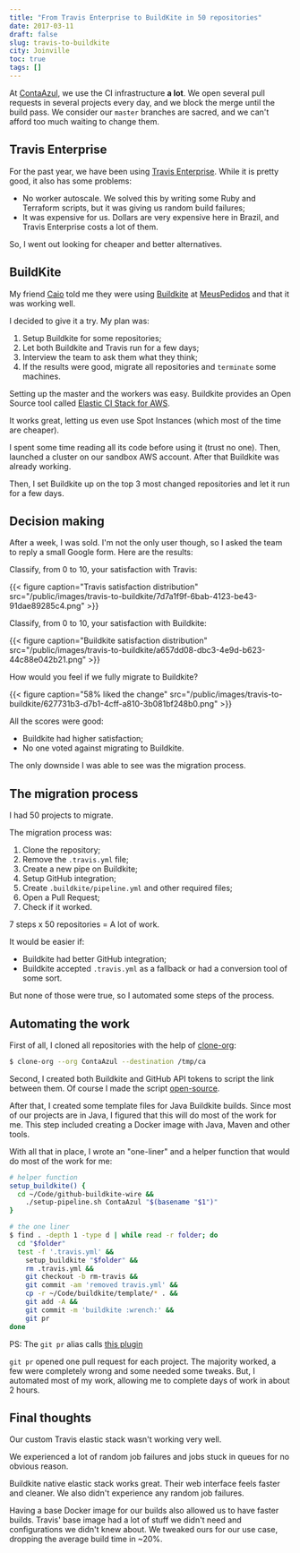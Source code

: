 ```yaml
---
title: "From Travis Enterprise to BuildKite in 50 repositories"
date: 2017-03-11
draft: false
slug: travis-to-buildkite
city: Joinville
toc: true
tags: []
---
```


At [ContaAzul](http://contaazul.com/), we use the CI infrastructure **a lot**. We open several pull requests in several projects every day, and we block the merge until the build pass. We consider our `master` branches are sacred, and we can't afford too much waiting to change them.

## Travis Enterprise

For the past year, we have been using [Travis Enterprise](https://enterprise.travis-ci.com/). While it is pretty good, it also has some problems:

- No worker autoscale. We solved this by writing some Ruby and Terraform scripts, but it was
giving us random build failures;
- It was expensive for us. Dollars are very expensive here in Brazil, and Travis Enterprise costs a lot of them.

So, I went out looking for cheaper and better alternatives.

## BuildKite

My friend [Caio](https://github.com/caiofbpa) told me they were using [Buildkite](https://buildkite.com/) at [MeusPedidos](https://meuspedidos.com.br/) and that it was working well.

I decided to give it a try. My plan was:

1. Setup Buildkite for some repositories;
2. Let both Buildkite and Travis run for a few days;
3. Interview the team to ask them what they think;
4. If the results were good, migrate all repositories and `terminate` some machines.

Setting up the master and the workers was easy. Buildkite provides an Open Source tool called
[Elastic CI Stack for AWS](https://github.com/buildkite/elastic-ci-stack-for-aws).

It works great, letting us even use Spot Instances (which most of the time are cheaper).

I spent some time reading all its code before using it (trust no one). Then, launched a cluster on our sandbox AWS account. After that Buildkite was already working.

Then, I set Buildkite up on the top 3 most changed repositories and let it run for a few days.

## Decision making

After a week, I was sold. I'm not the only user though, so I asked the team to reply a small Google form. Here are the results:

Classify, from 0 to 10, your satisfaction with Travis:

{{< figure caption="Travis satisfaction distribution" src="/public/images/travis-to-buildkite/7d7a1f9f-6bab-4123-be43-91dae89285c4.png" >}}

Classify, from 0 to 10, your satisfaction with Buildkite:

{{< figure caption="Buildkite satisfaction distribution" src="/public/images/travis-to-buildkite/a657dd08-dbc3-4e9d-b623-44c88e042b21.png" >}}

How would you feel if we fully migrate to Buildkite?

{{< figure caption="58% liked the change" src="/public/images/travis-to-buildkite/627731b3-d7b1-4cff-a810-3b081bf248b0.png" >}}

All the scores were good:

- Buildkite had higher satisfaction;
- No one voted against migrating to Buildkite.

The only downside I was able to see was the migration process.

## The migration process

I had 50 projects to migrate.

The migration process was:

1. Clone the repository;
2. Remove the `.travis.yml` file;
3. Create a new pipe on Buildkite;
4. Setup GitHub integration;
5. Create `.buildkite/pipeline.yml` and other required files;
6. Open a Pull Request;
7. Check if it worked.

7 steps x 50 repositories = A lot of work.

It would be easier if:

- Buildkite had better GitHub integration;
- Buildkite accepted `.travis.yml` as a fallback or had a conversion tool of some sort.

But none of those were true, so I automated some steps of the process.

## Automating the work

First of all, I cloned all repositories with the help of [clone-org](http://github.com/caarlos0/clone-org):

```sh
$ clone-org --org ContaAzul --destination /tmp/ca
```

Second, I created both Buildkite and GitHub API tokens to script the link between them. Of course I made the script [open-source](https://github.com/caarlos0/github-buildkite-wire).

After that, I created some template files for Java Buildkite builds. Since most of our projects are in Java, I figured that this will do most of the work for me. This step included creating a Docker image with Java, Maven and other tools.

With all that in place, I wrote an "one-liner" and a helper function that would do most of the work for me:

```sh
# helper function
setup_buildkite() {
  cd ~/Code/github-buildkite-wire &&
    ./setup-pipeline.sh ContaAzul "$(basename "$1")"
}
```
```sh
# the one liner
$ find . -depth 1 -type d | while read -r folder; do
  cd "$folder"
  test -f '.travis.yml' &&
    setup_buildkite "$folder" &&
    rm .travis.yml &&
    git checkout -b rm-travis &&
    git commit -am 'removed travis.yml' &&
    cp -r ~/Code/buildkite/template/* . &&
    git add -A &&
    git commit -m 'buildkite :wrench:' &&
    git pr
done
```

PS: The `git pr` alias calls [this plugin](https://github.com/caarlos0/zsh-open-pr)

`git pr` opened one pull request for each project. The majority worked, a few were completely wrong and some needed some tweaks. But, I automated most of my work, allowing me to complete days of work in about 2 hours.

## Final thoughts

Our custom Travis elastic stack wasn't working very well. 

We experienced a lot of random job failures and jobs stuck in queues for no
obvious reason.

Buildkite native elastic stack works great. Their web interface feels faster and cleaner. We also didn't experience any random job failures. 

Having a base Docker image for our builds also allowed us to have faster builds. Travis' base image had a lot of stuff we didn't need and configurations we didn't knew about. We tweaked ours for our use case, dropping the average build time in ~20%.

